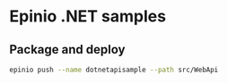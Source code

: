 # Epinio .NET samples

## Package and deploy

```bash
epinio push --name dotnetapisample --path src/WebApi
```
